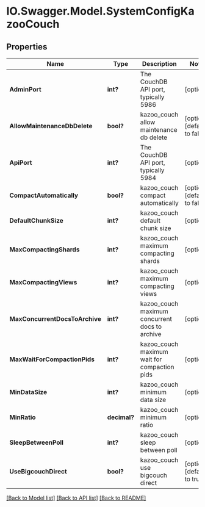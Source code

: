 # IO.Swagger.Model.SystemConfigKazooCouch
## Properties

Name | Type | Description | Notes
------------ | ------------- | ------------- | -------------
**AdminPort** | **int?** | The CouchDB API port, typically 5986 | [optional] 
**AllowMaintenanceDbDelete** | **bool?** | kazoo_couch allow maintenance db delete | [optional] [default to false]
**ApiPort** | **int?** | The CouchDB API port, typically 5984 | [optional] 
**CompactAutomatically** | **bool?** | kazoo_couch compact automatically | [optional] [default to false]
**DefaultChunkSize** | **int?** | kazoo_couch default chunk size | [optional] 
**MaxCompactingShards** | **int?** | kazoo_couch maximum compacting shards | [optional] 
**MaxCompactingViews** | **int?** | kazoo_couch maximum compacting views | [optional] 
**MaxConcurrentDocsToArchive** | **int?** | kazoo_couch maximum concurrent docs to archive | [optional] 
**MaxWaitForCompactionPids** | **int?** | kazoo_couch maximum wait for compaction pids | [optional] 
**MinDataSize** | **int?** | kazoo_couch minimum data size | [optional] 
**MinRatio** | **decimal?** | kazoo_couch minimum ratio | [optional] 
**SleepBetweenPoll** | **int?** | kazoo_couch sleep between poll | [optional] 
**UseBigcouchDirect** | **bool?** | kazoo_couch use bigcouch direct | [optional] [default to true]

[[Back to Model list]](../README.md#documentation-for-models) [[Back to API list]](../README.md#documentation-for-api-endpoints) [[Back to README]](../README.md)

